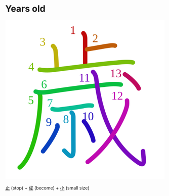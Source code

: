 # Years old
![6b73](../kanji-colorize/6b73.svg)

[止](止.md) (stop) + [成](成.md) (become) + [小](小.md) (small size)